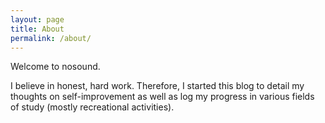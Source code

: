 ```yaml
---
layout: page
title: About
permalink: /about/
---
```

Welcome to nosound.

I believe in honest, hard work. Therefore, I started this blog to detail my
thoughts on self-improvement as well as log my progress in various fields
of study (mostly recreational activities).
